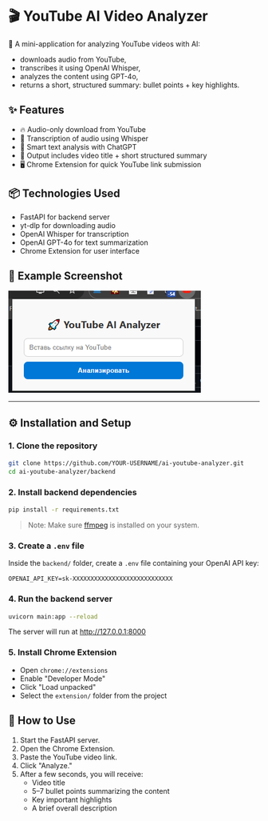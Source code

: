 # 🎬 YouTube AI Video Analyzer

🚀 A mini-application for analyzing YouTube videos with AI:
- downloads audio from YouTube,
- transcribes it using OpenAI Whisper,
- analyzes the content using GPT-4o,
- returns a short, structured summary: bullet points + key highlights.

## ✨ Features
- 🔥 Audio-only download from YouTube
- 🧠 Transcription of audio using Whisper
- 🤖 Smart text analysis with ChatGPT
- 📜 Output includes video title + short structured summary
- 🖥 Chrome Extension for quick YouTube link submission

## 📦 Technologies Used
- FastAPI for backend server
- yt-dlp for downloading audio
- OpenAI Whisper for transcription
- OpenAI GPT-4o for text summarization
- Chrome Extension for user interface
## 📜 Example Screenshot

![App Screenshot](backend/ai.png)

---
## ⚙️ Installation and Setup

### 1. Clone the repository
```bash
git clone https://github.com/YOUR-USERNAME/ai-youtube-analyzer.git
cd ai-youtube-analyzer/backend
```

### 2. Install backend dependencies
```bash
pip install -r requirements.txt
```
> Note: Make sure [ffmpeg](https://ffmpeg.org/) is installed on your system.

### 3. Create a `.env` file
Inside the `backend/` folder, create a `.env` file containing your OpenAI API key:
```dotenv
OPENAI_API_KEY=sk-XXXXXXXXXXXXXXXXXXXXXXXXXXXX
```

### 4. Run the backend server
```bash
uvicorn main:app --reload
```
The server will run at http://127.0.0.1:8000

### 5. Install Chrome Extension
- Open `chrome://extensions`
- Enable "Developer Mode"
- Click "Load unpacked"
- Select the `extension/` folder from the project

## 🚀 How to Use
1. Start the FastAPI server.
2. Open the Chrome Extension.
3. Paste the YouTube video link.
4. Click "Analyze."
5. After a few seconds, you will receive:
   - Video title
   - 5–7 bullet points summarizing the content
   - Key important highlights
   - A brief overall description

